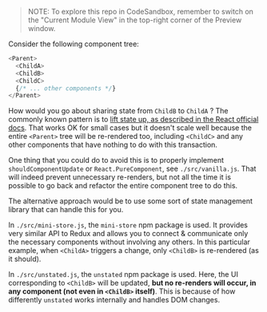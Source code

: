 > NOTE: To explore this repo in CodeSandbox, remember to switch on the "Current Module View"
> in the top-right corner of the Preview window.

Consider the following component tree:

```js
<Parent>
  <ChildA>
  <ChildB>
  <ChildC>
  {/* ... other components */}
</Parent>
```

How would you go about sharing state from `ChildB` to `ChildA` ?
The commonly known pattern is to [lift state up, as described in the React official docs][lift].
That works OK for small cases but it doesn't scale well because the entire `<Parent>` tree will be
re-rendered too, including `<ChildC>` and any other components that have nothing to do with this transaction.

One thing that you could do to avoid this is to properly implement `shouldComponentUpdate` or 
`React.PureComponent`, see `./src/vanilla.js`. That will indeed prevent unnecessary re-renders, 
but not all the time  it is possible to go back and refactor the entire component tree to do this. 

The alternative approach would be to use some sort of state management library that can handle this for you.

In `./src/mini-store.js`, the `mini-store` npm package is used. It provides very similar API to Redux and 
allows you to connect & communicate only the necessary components without involving any others.
In this particular example, when `<ChildA>` triggers a change, only `<ChildB>` is re-rendered (as it should).

In `./src/unstated.js`, the `unstated` npm package is used. Here, the UI corresponding to `<ChildB>` will be updated,
__but no re-renders will occur, in any component (not even in `<ChildB>` itself)__. This is because of how differently
`unstated` works internally and handles DOM changes.

[lift]: https://reactjs.org/docs/lifting-state-up.html#lifting-state-up